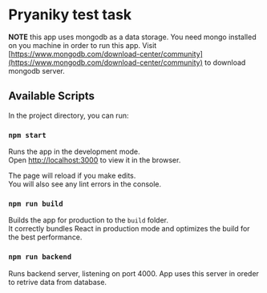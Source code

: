 # Pryaniky test task

**NOTE** this app uses mongodb as a data storage. You need mongo installed on you machine in order to run this app. Visit [https://www.mongodb.com/download-center/community](https://www.mongodb.com/download-center/community) to download mongodb server.


## Available Scripts

In the project directory, you can run:

### `npm start`

Runs the app in the development mode.<br>
Open [http://localhost:3000](http://localhost:3000) to view it in the browser.

The page will reload if you make edits.<br>
You will also see any lint errors in the console.

### `npm run build`

Builds the app for production to the `build` folder.<br>
It correctly bundles React in production mode and optimizes the build for the best performance.

### `npm run backend`

Runs backend server, listening on port 4000.
App uses this server in oreder to retrive data from database.

